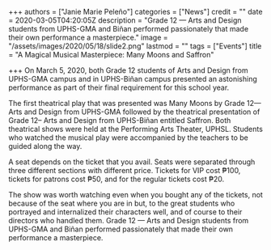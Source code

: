 +++
authors = ["Janie Marie Peleño"]
categories = ["News"]
credit = ""
date = 2020-03-05T04:20:05Z
description = "Grade 12 — Arts and Design students from UPHS-GMA and Biñan performed passionately that made their own performance a masterpiece."
image = "/assets/images/2020/05/18/slide2.png"
lastmod = ""
tags = ["Events"]
title = "A Magical Musical Masterpiece: Many Moons and Saffron"

+++
On March 5, 2020, both Grade 12 students of Arts and Design from UPHS-GMA campus and in UPHS-Biñan campus presented an astonishing performance as part of their final requirement for this school year.

The first theatrical play that was presented was Many Moons by Grade 12— Arts and Design from UPHS-GMA followed by the theatrical presentation of Grade 12– Arts and Design from UPHS-Biñan entitled Saffron. Both theatrical shows were held at the Performing Arts Theater, UPHSL. Students who watched the musical play were accompanied by the teachers to be guided along the way.

A seat depends on the ticket that you avail. Seats were separated through three different sections with different price. Tickets for VIP cost ₱100, tickets for patrons cost ₱50, and for the regular tickets cost ₱20.

The show was worth watching even when you bought any of the tickets, not because of the seat where you are in but, to the great students who portrayed and internalized their characters well, and of course to their directors who handled them. Grade 12 — Arts and Design students from UPHS-GMA and Biñan performed passionately that made their own performance a masterpiece.